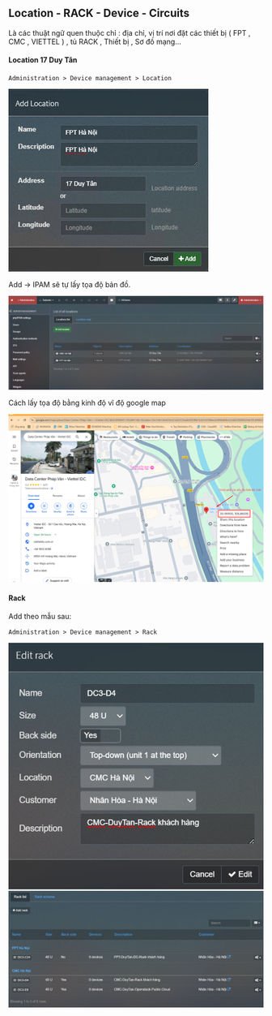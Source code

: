 ## Location - RACK - Device - Circuits

Là các thuật ngữ quen thuộc chỉ : địa chỉ, vị trí nơi đặt các thiết bị ( FPT , CMC , VIETTEL ) , tủ RACK , Thiết bị , Sơ đồ mạng...

#### Location 17 Duy Tân

    Administration > Device management > Location

  <img src="ipamimages/18.png">

Add -> IPAM sẽ tự lấy tọa độ bản đồ.

  <img src="ipamimages/19.png">

Cách lấy tọa độ bằng kinh độ vĩ độ google map

  <img src="ipamimages/23.png">

#### Rack

Add theo mẫu sau:

    Administration > Device management > Rack

  <img src="ipamimages/21.png">

  <img src="ipamimages/22.png">